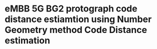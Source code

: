 # eMBB 5G BG2 protograph code distance estiamtion using Number Geometry method Code Distance estimation
